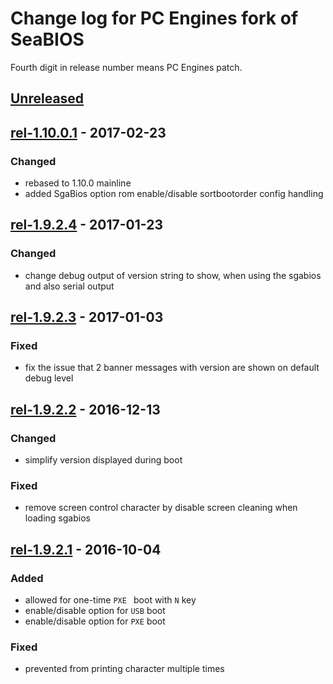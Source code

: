 Change log for PC Engines fork of SeaBIOS
=========================================

Fourth digit in release number means PC Engines patch.

## [Unreleased]
## [rel-1.10.0.1] - 2017-02-23
### Changed
- rebased to 1.10.0 mainline
- added SgaBios option rom enable/disable sortbootorder config handling

## [rel-1.9.2.4] - 2017-01-23
### Changed
- change debug output of version string to show, when using the sgabios and
  also serial output

## [rel-1.9.2.3] - 2017-01-03
### Fixed
- fix the issue that 2 banner messages with version are shown on
  default debug level

## [rel-1.9.2.2] - 2016-12-13
### Changed
- simplify version displayed during boot

### Fixed
- remove screen control character by disable screen cleaning when loading
  sgabios

## [rel-1.9.2.1] - 2016-10-04
### Added
- allowed for one-time `PXE ` boot with `N` key
- enable/disable option for `USB` boot
- enable/disable option for `PXE` boot

### Fixed
- prevented from printing character multiple times

[Unreleased]: https://github.com/pcengines/seabios/compare/rel-1.10.0.1...coreboot-4.0.x
[rel-1.10.0.1]: https://github.com/pcengines/seabios/compare/rel-1.9.2.4...rel-1.10.0.1
[rel-1.9.2.4]: https://github.com/pcengines/seabios/compare/rel-1.9.2.3...rel-1.9.2.4
[rel-1.9.2.3]: https://github.com/pcengines/seabios/compare/rel-1.9.2.2...rel-1.9.2.3
[rel-1.9.2.2]: https://github.com/pcengines/seabios/compare/rel-1.9.2.1...rel-1.9.2.2
[rel-1.9.2.1]: https://github.com/pcengines/seabios/compare/rel-1.9.2...rel-1.9.2.1
